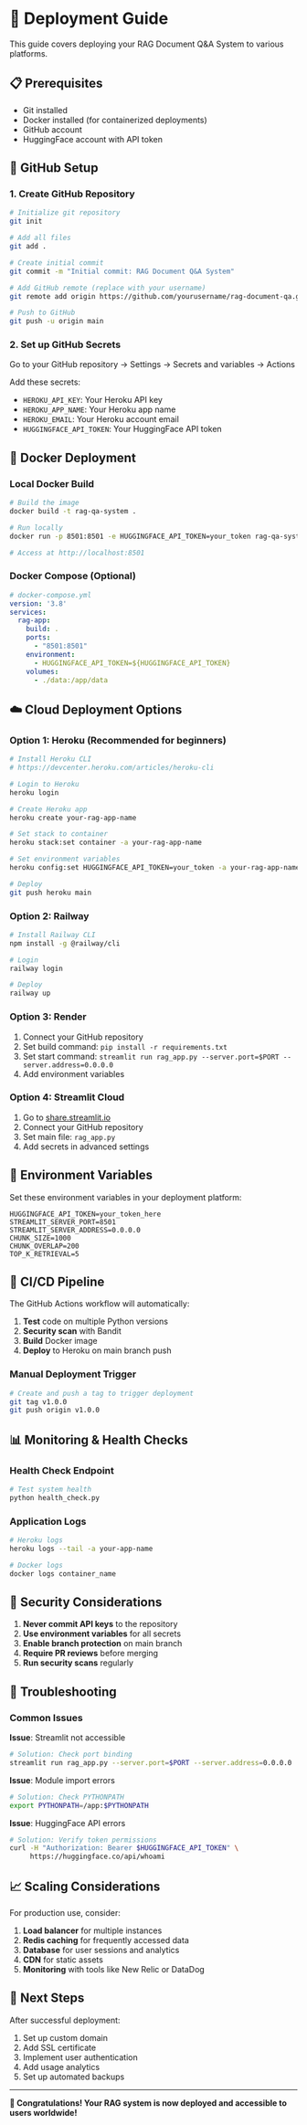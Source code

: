 # 🚀 Deployment Guide

This guide covers deploying your RAG Document Q&A System to various platforms.

## 📋 Prerequisites

- Git installed
- Docker installed (for containerized deployments)
- GitHub account
- HuggingFace account with API token

## 🐙 GitHub Setup

### 1. Create GitHub Repository

```bash
# Initialize git repository
git init

# Add all files
git add .

# Create initial commit
git commit -m "Initial commit: RAG Document Q&A System"

# Add GitHub remote (replace with your username)
git remote add origin https://github.com/yourusername/rag-document-qa.git

# Push to GitHub
git push -u origin main
```

### 2. Set up GitHub Secrets

Go to your GitHub repository → Settings → Secrets and variables → Actions

Add these secrets:
- `HEROKU_API_KEY`: Your Heroku API key
- `HEROKU_APP_NAME`: Your Heroku app name
- `HEROKU_EMAIL`: Your Heroku account email
- `HUGGINGFACE_API_TOKEN`: Your HuggingFace API token

## 🐳 Docker Deployment

### Local Docker Build
```bash
# Build the image
docker build -t rag-qa-system .

# Run locally
docker run -p 8501:8501 -e HUGGINGFACE_API_TOKEN=your_token rag-qa-system

# Access at http://localhost:8501
```

### Docker Compose (Optional)
```yaml
# docker-compose.yml
version: '3.8'
services:
  rag-app:
    build: .
    ports:
      - "8501:8501"
    environment:
      - HUGGINGFACE_API_TOKEN=${HUGGINGFACE_API_TOKEN}
    volumes:
      - ./data:/app/data
```

## ☁️ Cloud Deployment Options

### Option 1: Heroku (Recommended for beginners)

```bash
# Install Heroku CLI
# https://devcenter.heroku.com/articles/heroku-cli

# Login to Heroku
heroku login

# Create Heroku app
heroku create your-rag-app-name

# Set stack to container
heroku stack:set container -a your-rag-app-name

# Set environment variables
heroku config:set HUGGINGFACE_API_TOKEN=your_token -a your-rag-app-name

# Deploy
git push heroku main
```

### Option 2: Railway

```bash
# Install Railway CLI
npm install -g @railway/cli

# Login
railway login

# Deploy
railway up
```

### Option 3: Render

1. Connect your GitHub repository
2. Set build command: `pip install -r requirements.txt`
3. Set start command: `streamlit run rag_app.py --server.port=$PORT --server.address=0.0.0.0`
4. Add environment variables

### Option 4: Streamlit Cloud

1. Go to [share.streamlit.io](https://share.streamlit.io)
2. Connect your GitHub repository
3. Set main file: `rag_app.py`
4. Add secrets in advanced settings

## 🔧 Environment Variables

Set these environment variables in your deployment platform:

```env
HUGGINGFACE_API_TOKEN=your_token_here
STREAMLIT_SERVER_PORT=8501
STREAMLIT_SERVER_ADDRESS=0.0.0.0
CHUNK_SIZE=1000
CHUNK_OVERLAP=200
TOP_K_RETRIEVAL=5
```

## 🔄 CI/CD Pipeline

The GitHub Actions workflow will automatically:

1. **Test** code on multiple Python versions
2. **Security scan** with Bandit
3. **Build** Docker image
4. **Deploy** to Heroku on main branch push

### Manual Deployment Trigger

```bash
# Create and push a tag to trigger deployment
git tag v1.0.0
git push origin v1.0.0
```

## 📊 Monitoring & Health Checks

### Health Check Endpoint
```bash
# Test system health
python health_check.py
```

### Application Logs
```bash
# Heroku logs
heroku logs --tail -a your-app-name

# Docker logs
docker logs container_name
```

## 🔐 Security Considerations

1. **Never commit API keys** to the repository
2. **Use environment variables** for all secrets
3. **Enable branch protection** on main branch
4. **Require PR reviews** before merging
5. **Run security scans** regularly

## 🚨 Troubleshooting

### Common Issues

**Issue**: Streamlit not accessible
```bash
# Solution: Check port binding
streamlit run rag_app.py --server.port=$PORT --server.address=0.0.0.0
```

**Issue**: Module import errors
```bash
# Solution: Check PYTHONPATH
export PYTHONPATH=/app:$PYTHONPATH
```

**Issue**: HuggingFace API errors
```bash
# Solution: Verify token permissions
curl -H "Authorization: Bearer $HUGGINGFACE_API_TOKEN" \
     https://huggingface.co/api/whoami
```

## 📈 Scaling Considerations

For production use, consider:

1. **Load balancer** for multiple instances
2. **Redis caching** for frequently accessed data
3. **Database** for user sessions and analytics
4. **CDN** for static assets
5. **Monitoring** with tools like New Relic or DataDog

## 🎯 Next Steps

After successful deployment:

1. Set up custom domain
2. Add SSL certificate
3. Implement user authentication
4. Add usage analytics
5. Set up automated backups

---

**🎉 Congratulations! Your RAG system is now deployed and accessible to users worldwide!**